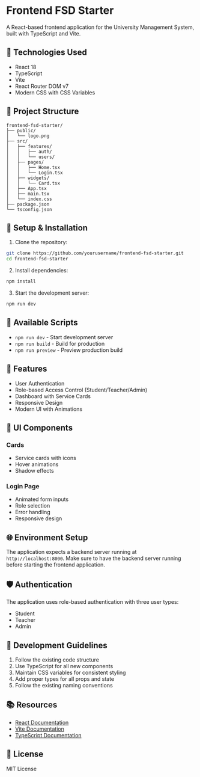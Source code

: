 # Frontend FSD Starter

A React-based frontend application for the University Management System, built with TypeScript and Vite.

## 🚀 Technologies Used

- React 18
- TypeScript
- Vite
- React Router DOM v7
- Modern CSS with CSS Variables

## 📁 Project Structure

```
frontend-fsd-starter/
├── public/
│   └── logo.png
├── src/
│   ├── features/
│   │   ├── auth/
│   │   └── users/
│   ├── pages/
│   │   ├── Home.tsx
│   │   └── Login.tsx
│   ├── widgets/
│   │   └── Card.tsx
│   ├── App.tsx
│   ├── main.tsx
│   └── index.css
├── package.json
└── tsconfig.json
```

## 🔧 Setup & Installation

1. Clone the repository:
```bash
git clone https://github.com/yourusername/frontend-fsd-starter.git
cd frontend-fsd-starter
```

2. Install dependencies:
```bash
npm install
```

3. Start the development server:
```bash
npm run dev
```

## 📝 Available Scripts

- `npm run dev` - Start development server
- `npm run build` - Build for production
- `npm run preview` - Preview production build

## 🔑 Features

- User Authentication
- Role-based Access Control (Student/Teacher/Admin)
- Dashboard with Service Cards
- Responsive Design
- Modern UI with Animations

## 🎨 UI Components

### Cards
- Service cards with icons
- Hover animations
- Shadow effects

### Login Page
- Animated form inputs
- Role selection
- Error handling
- Responsive design

## 🌐 Environment Setup

The application expects a backend server running at `http://localhost:8000`. Make sure to have the backend server running before starting the frontend application.

## 🛡️ Authentication

The application uses role-based authentication with three user types:
- Student
- Teacher
- Admin

## 🎯 Development Guidelines

1. Follow the existing code structure
2. Use TypeScript for all new components
3. Maintain CSS variables for consistent styling
4. Add proper types for all props and state
5. Follow the existing naming conventions

## 📚 Resources

- [React Documentation](https://react.dev)
- [Vite Documentation](https://vitejs.dev)
- [TypeScript Documentation](https://www.typescriptlang.org)

## 📄 License

MIT License